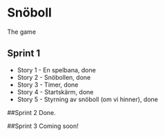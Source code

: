 # Snöboll
The game

## Sprint 1
* Story 1 - En spelbana, done
* Story 2 - Snöbollen, done
* Story 3 - Timer, done
* Story 4 - Startskärm, done
* Story 5 - Styrning av snöboll (om vi hinner), done

##Sprint 2
Done.

##Sprint 3
Coming soon!